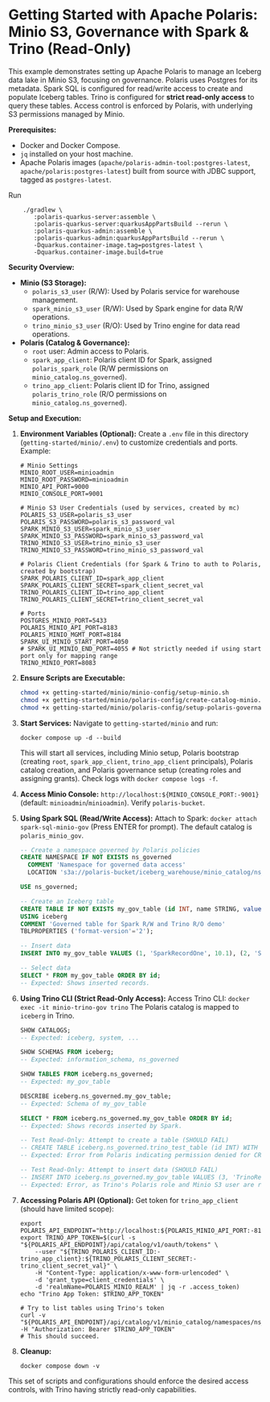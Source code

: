 # Getting Started with Apache Polaris: Minio S3, Governance with Spark & Trino (Read-Only)

This example demonstrates setting up Apache Polaris to manage an Iceberg data lake in Minio S3, focusing on governance.
Polaris uses Postgres for its metadata. Spark SQL is configured for read/write access to create and populate Iceberg tables. Trino is configured for **strict read-only access** to query these tables. Access control is enforced by Polaris, with underlying S3 permissions managed by Minio.

**Prerequisites:**
* Docker and Docker Compose.
* `jq` installed on your host machine.
* Apache Polaris images (`apache/polaris-admin-tool:postgres-latest`, `apache/polaris:postgres-latest`) built from source with JDBC support, tagged as `postgres-latest`. 

Run 

```shell
    ./gradlew \
       :polaris-quarkus-server:assemble \
       :polaris-quarkus-server:quarkusAppPartsBuild --rerun \
       :polaris-quarkus-admin:assemble \
       :polaris-quarkus-admin:quarkusAppPartsBuild --rerun \
       -Dquarkus.container-image.tag=postgres-latest \
       -Dquarkus.container-image.build=true
```

**Security Overview:**
* **Minio (S3 Storage):**
    * `polaris_s3_user` (R/W): Used by Polaris service for warehouse management.
    * `spark_minio_s3_user` (R/W): Used by Spark engine for data R/W operations.
    * `trino_minio_s3_user` (R/O): Used by Trino engine for data read operations.
* **Polaris (Catalog & Governance):**
    * `root` user: Admin access to Polaris.
    * `spark_app_client`: Polaris client ID for Spark, assigned `polaris_spark_role` (R/W permissions on `minio_catalog.ns_governed`).
    * `trino_app_client`: Polaris client ID for Trino, assigned `polaris_trino_role` (R/O permissions on `minio_catalog.ns_governed`).

**Setup and Execution:**

1.  **Environment Variables (Optional):**
    Create a `.env` file in this directory (`getting-started/minio/.env`) to customize credentials and ports. Example:
    ```env
    # Minio Settings
    MINIO_ROOT_USER=minioadmin
    MINIO_ROOT_PASSWORD=minioadmin
    MINIO_API_PORT=9000
    MINIO_CONSOLE_PORT=9001

    # Minio S3 User Credentials (used by services, created by mc)
    POLARIS_S3_USER=polaris_s3_user
    POLARIS_S3_PASSWORD=polaris_s3_password_val
    SPARK_MINIO_S3_USER=spark_minio_s3_user
    SPARK_MINIO_S3_PASSWORD=spark_minio_s3_password_val
    TRINO_MINIO_S3_USER=trino_minio_s3_user
    TRINO_MINIO_S3_PASSWORD=trino_minio_s3_password_val

    # Polaris Client Credentials (for Spark & Trino to auth to Polaris, created by bootstrap)
    SPARK_POLARIS_CLIENT_ID=spark_app_client
    SPARK_POLARIS_CLIENT_SECRET=spark_client_secret_val
    TRINO_POLARIS_CLIENT_ID=trino_app_client
    TRINO_POLARIS_CLIENT_SECRET=trino_client_secret_val

    # Ports
    POSTGRES_MINIO_PORT=5433
    POLARIS_MINIO_API_PORT=8183
    POLARIS_MINIO_MGMT_PORT=8184
    SPARK_UI_MINIO_START_PORT=4050
    # SPARK_UI_MINIO_END_PORT=4055 # Not strictly needed if using start port only for mapping range
    TRINO_MINIO_PORT=8083
    ```

2.  **Ensure Scripts are Executable:**
    ```bash
    chmod +x getting-started/minio/minio-config/setup-minio.sh
    chmod +x getting-started/minio/polaris-config/create-catalog-minio.sh
    chmod +x getting-started/minio/polaris-config/setup-polaris-governance.sh
    ```

3.  **Start Services:**
    Navigate to `getting-started/minio` and run:
    ```shell
    docker compose up -d --build
    ```
    This will start all services, including Minio setup, Polaris bootstrap (creating `root`, `spark_app_client`, `trino_app_client` principals), Polaris catalog creation, and Polaris governance setup (creating roles and assigning grants). Check logs with `docker compose logs -f`.

4.  **Access Minio Console:**
    `http://localhost:${MINIO_CONSOLE_PORT:-9001}` (default: `minioadmin`/`minioadmin`). Verify `polaris-bucket`.

5.  **Using Spark SQL (Read/Write Access):**
    Attach to Spark: `docker attach spark-sql-minio-gov` (Press ENTER for prompt).
    The default catalog is `polaris_minio_gov`.
    ```sql
    -- Create a namespace governed by Polaris policies
    CREATE NAMESPACE IF NOT EXISTS ns_governed
      COMMENT 'Namespace for governed data access'
      LOCATION 's3a://polaris-bucket/iceberg_warehouse/minio_catalog/ns_governed/'; -- Optional but good practice

    USE ns_governed;

    -- Create an Iceberg table
    CREATE TABLE IF NOT EXISTS my_gov_table (id INT, name STRING, value DOUBLE)
    USING iceberg
    COMMENT 'Governed table for Spark R/W and Trino R/O demo'
    TBLPROPERTIES ('format-version'='2');

    -- Insert data
    INSERT INTO my_gov_table VALUES (1, 'SparkRecordOne', 10.1), (2, 'SparkRecordTwo', 20.2);

    -- Select data
    SELECT * FROM my_gov_table ORDER BY id;
    -- Expected: Shows inserted records.
    ```

6.  **Using Trino CLI (Strict Read-Only Access):**
    Access Trino CLI: `docker exec -it minio-trino-gov trino`
    The Polaris catalog is mapped to `iceberg` in Trino.
    ```sql
    SHOW CATALOGS;
    -- Expected: iceberg, system, ...

    SHOW SCHEMAS FROM iceberg;
    -- Expected: information_schema, ns_governed

    SHOW TABLES FROM iceberg.ns_governed;
    -- Expected: my_gov_table

    DESCRIBE iceberg.ns_governed.my_gov_table;
    -- Expected: Schema of my_gov_table

    SELECT * FROM iceberg.ns_governed.my_gov_table ORDER BY id;
    -- Expected: Shows records inserted by Spark.

    -- Test Read-Only: Attempt to create a table (SHOULD FAIL)
    -- CREATE TABLE iceberg.ns_governed.trino_test_table (id INT) WITH (location = 's3a://polaris-bucket/iceberg_warehouse/minio_catalog/ns_governed/trino_test_table/');
    -- Expected: Error from Polaris indicating permission denied for CREATE_TABLE.

    -- Test Read-Only: Attempt to insert data (SHOULD FAIL)
    -- INSERT INTO iceberg.ns_governed.my_gov_table VALUES (3, 'TrinoRecord', 30.3);
    -- Expected: Error, as Trino's Polaris role and Minio S3 user are read-only.
    ```

7.  **Accessing Polaris API (Optional):**
    Get token for `trino_app_client` (should have limited scope):
    ```shell
    export POLARIS_API_ENDPOINT="http://localhost:${POLARIS_MINIO_API_PORT:-8183}"
    export TRINO_APP_TOKEN=$(curl -s "${POLARIS_API_ENDPOINT}/api/catalog/v1/oauth/tokens" \
        --user "${TRINO_POLARIS_CLIENT_ID:-trino_app_client}:${TRINO_POLARIS_CLIENT_SECRET:-trino_client_secret_val}" \
        -H "Content-Type: application/x-www-form-urlencoded" \
        -d 'grant_type=client_credentials' \
        -d 'realmName=POLARIS_MINIO_REALM' | jq -r .access_token)
    echo "Trino App Token: $TRINO_APP_TOKEN"

    # Try to list tables using Trino's token
    curl -v "${POLARIS_API_ENDPOINT}/api/catalog/v1/minio_catalog/namespaces/ns_governed/tables" -H "Authorization: Bearer $TRINO_APP_TOKEN"
    # This should succeed.
    ```

8.  **Cleanup:**
    ```shell
    docker compose down -v
    ```

This set of scripts and configurations should enforce the desired access controls, with Trino having strictly read-only capabilities.